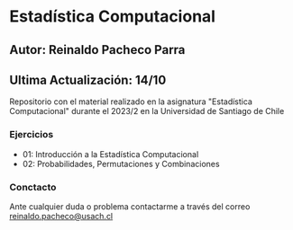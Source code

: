 
# Estadística Computacional

## Autor: Reinaldo Pacheco Parra
## Ultima Actualización: 14/10

Repositorio con el material realizado en la asignatura "Estadística Computacional" durante el 2023/2 en la Universidad de Santiago de Chile

### Ejercicios

- 01: Introducción a la Estadística Computacional
- 02: Probabilidades, Permutaciones y Combinaciones

### Conctacto
Ante cualquier duda o problema contactarme a través del correo reinaldo.pacheco@usach.cl
